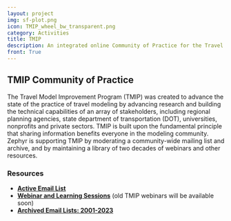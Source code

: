 ```yaml
---
layout: project
img: sf-plot.png
icon: TMIP_wheel_bw_transparent.png
category: Activities
title: TMIP
description: An integrated online Community of Practice for the Travel Model Improvement Program (TMIP).
front: True
---
```


## TMIP Community of Practice

The Travel Model Improvement Program (TMIP) was created to advance the state of the practice of travel modeling by advancing research and building the technical capabilities of an array of stakeholders, including regional planning agencies, state department of transportation (DOT), universities, nonprofits and private sectors.  TMIP is built upon the fundamental principle that sharing information benefits everyone in the modeling community.  Zephyr is supporting TMIP by moderating a community-wide mailing list and archive, and by maintaining a library of two decades of webinars and other resources.

### Resources
 - [**Active Email List**](https://tmip.zephyrtransport.org/scripts/wa-ZEPHYRTRANS.exe?INDEX)
 - [**Webinar and Learning Sessions**](https://www.youtube.com/channel/UCfF4RLUrg0vsZtoBUUFzkxA) (old TMIP webinars will be available soon)
 - [**Archived Email Lists: 2001-2023**](/tmip-archive)

<br/>
<br/>
<br/>
